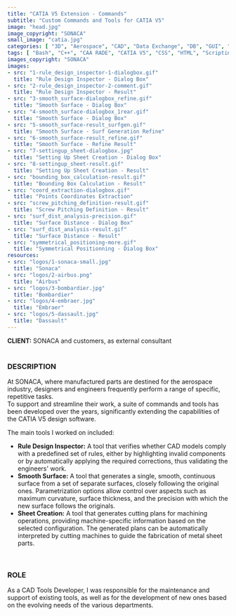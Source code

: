 ```yaml
---
title: "CATIA V5 Extension - Commands"
subtitle: "Custom Commands and Tools for CATIA V5"
image: "head.jpg"
image_copyright: "SONACA"
small_image: "catia.jpg"
categories: [ "3D", "Aerospace", "CAD", "Data Exchange", "DB", "GUI", "PLM", "SCM", "Support" ]
tags: [ "Bash", "C++", "CAA RADE", "CATIA V5", "CSS", "HTML", "Scripting", "SQL", "VB" ]
images_copyright: "SONACA"
images:
- src: "1-rule_design_inspector-1-dialogbox.gif"
  title: "Rule Design Inspector - Dialog Box"
- src: "2-rule_design_inspector-2-comment.gif"
  title: "Rule Design Inspector - Result"
- src: "3-smooth_surface-dialogbox_refine.gif"
  title: "Smooth Surface - Dialog Box"
- src: "4-smooth_surface-dialogbox_1rear.gif"
  title: "Smooth Surface - Dialog Box"
- src: "5-smooth_surface-result_surfgen.gif"
  title: "Smooth Surface - Surf Generation Refine"
- src: "6-smooth_surface-result_refine.gif"
  title: "Smooth Surface - Refine Result"
- src: "7-settingup_sheet-dialogbox.jpg"
  title: "Setting Up Sheet Creation - Dialog Box"
- src: "8-settingup_sheet-result.gif"
  title: "Setting Up Sheet Creation - Result"
- src: "bounding_box_calculation-result.gif"
  title: "Bounding Box Calculation - Result"
- src: "coord_extraction-dialogbox.gif"
  title: "Points Coordinates Extraction"
- src: "screw_pitching_definition-result.gif"
  title: "Screw Pitching Definition - Result"
- src: "surf_dist_analysis-precision.gif"
  title: "Surface Distance - Dialog Box"
- src: "surf_dist_analysis-result.gif"
  title: "Surface Distance - Result"
- src: "symmetrical_positioning-more.gif"
  title: "Symmetrical Positionning - Dialog Box"
resources:
- src: "logos/1-sonaca-small.jpg"
  title: "Sonaca"
- src: "logos/2-airbus.png"
  title: "Airbus"
- src: "logos/3-bombardier.jpg"
  title: "Bombardier"
- src: "logos/4-embraer.jpg"
  title: "Embraer"
- src: "logos/5-dassault.jpg"
  title: "Dassault"
---
```


<b>CLIENT:</b> SONACA and customers, as external consultant<br>
<br>

<h3>DESCRIPTION</h3>
At SONACA, where manufactured parts are destined for the aerospace industry, designers and engineers frequently perform a range of specific, repetitive tasks.<br>
To support and streamline their work, a suite of commands and tools has been developed over the years, significantly extending the capabilities of the CATIA V5 design software.<br>

The main tools I worked on included:<br>
<ul>
<li><b>Rule Design Inspector:</b> A tool that verifies whether CAD models comply with a predefined set of rules, either by highlighting invalid components or by automatically applying the required corrections, thus validating the engineers' work.</li>
<li><b>Smooth Surface:</b> A tool that generates a single, smooth, continuous surface from a set of separate surfaces, closely following the original ones. Parametrization options allow control over aspects such as maximum curvature, surface thickness, and the precision with which the new surface follows the originals.</li>
<li><b>Sheet Creation:</b> A tool that generates cutting plans for machining operations, providing machine-specific information based on the selected configuration. The generated plans can be automatically interpreted by cutting machines to guide the fabrication of metal sheet parts.</li>
</ul>
<br>

<h3>ROLE</h3>
As a CAD Tools Developer, I was responsible for the maintenance and support of existing tools, as well as for the development of new ones based on the evolving needs of the various departments.<br>
